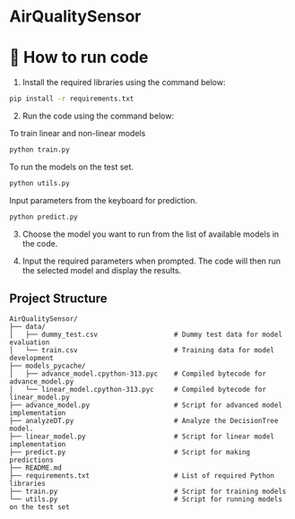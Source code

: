 # AirQualitySensor

# 💖 How to run code

1.  Install the required libraries using the command below:
```bash
pip install -r requirements.txt
```
2. Run the code using the command below:

To train linear and non-linear models
```bash
python train.py
```
To run the models on the test set.
```bash
python utils.py
```
Input parameters from the keyboard for prediction.
```bash
python predict.py
```
3. Choose the model you want to run from the list of available models in the code.

4. Input the required parameters when prompted. The code will then run the selected model and display the results.

## Project Structure
```
AirQualitySensor/
├── data/
│   ├── dummy_test.csv                   # Dummy test data for model evaluation
│   └── train.csv                        # Training data for model development
├── models_pycache/
│   ├── advance_model.cpython-313.pyc    # Compiled bytecode for advance_model.py
│   └── linear_model.cpython-313.pyc     # Compiled bytecode for linear_model.py
├── advance_model.py                     # Script for advanced model implementation
├── analyzeDT.py                         # Analyze the DecisionTree model.
├── linear_model.py                      # Script for linear model implementation
├── predict.py                           # Script for making predictions
├── README.md                            
├── requirements.txt                     # List of required Python libraries
├── train.py                             # Script for training models
└── utils.py                             # Script for running models on the test set
```